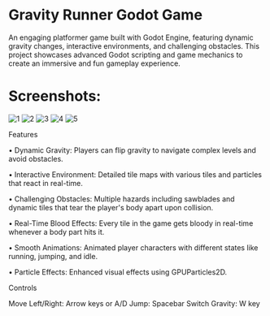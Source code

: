 # Gravity Runner Godot Game
An engaging platformer game built with Godot Engine, featuring dynamic gravity changes, interactive environments, and challenging obstacles. This project showcases advanced Godot scripting and game mechanics to create an immersive and fun gameplay experience.     
# Screenshots:
![1](https://github.com/user-attachments/assets/5b3e4c7a-a7f0-4df8-8121-16113c7e1c94)
![2](https://github.com/user-attachments/assets/338927f0-3c67-4214-b568-28ee8acd58cd)
![3](https://github.com/user-attachments/assets/86e843ae-45ff-45d7-939d-2eff52efcec0)
![4](https://github.com/user-attachments/assets/69d9d4ab-fefc-46ca-ad8d-209a86654053)
![5](https://github.com/user-attachments/assets/3fa7401e-0510-46cf-b455-267db26ea87a)

Features    

• Dynamic Gravity: Players can flip gravity to navigate complex levels and avoid obstacles.

• Interactive Environment: Detailed tile maps with various tiles and particles that react in real-time.

• Challenging Obstacles: Multiple hazards including sawblades and dynamic tiles that tear the player's body apart upon collision.

• Real-Time Blood Effects: Every tile in the game gets bloody in real-time whenever a body part hits it.

• Smooth Animations: Animated player characters with different states like running, jumping, and idle.

• Particle Effects: Enhanced visual effects using GPUParticles2D.

Controls    

Move Left/Right: Arrow keys or A/D
Jump: Spacebar
Switch Gravity: W key   
